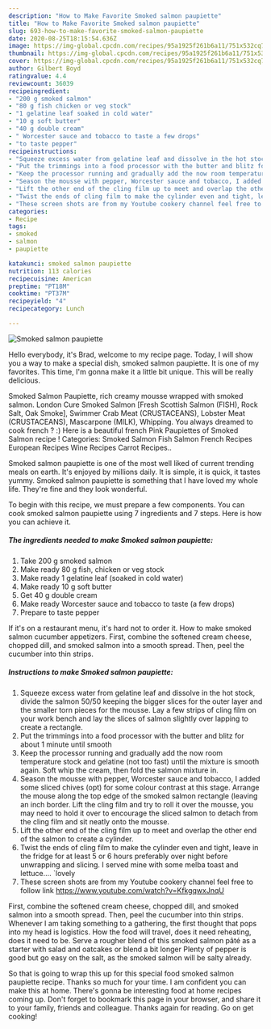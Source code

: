 ```yaml
---
description: "How to Make Favorite Smoked salmon paupiette"
title: "How to Make Favorite Smoked salmon paupiette"
slug: 693-how-to-make-favorite-smoked-salmon-paupiette
date: 2020-08-25T18:15:54.636Z
image: https://img-global.cpcdn.com/recipes/95a1925f261b6a11/751x532cq70/smoked-salmon-paupiette-recipe-main-photo.jpg
thumbnail: https://img-global.cpcdn.com/recipes/95a1925f261b6a11/751x532cq70/smoked-salmon-paupiette-recipe-main-photo.jpg
cover: https://img-global.cpcdn.com/recipes/95a1925f261b6a11/751x532cq70/smoked-salmon-paupiette-recipe-main-photo.jpg
author: Gilbert Boyd
ratingvalue: 4.4
reviewcount: 36039
recipeingredient:
- "200 g smoked salmon"
- "80 g fish chicken or veg stock"
- "1 gelatine leaf soaked in cold water"
- "10 g soft butter"
- "40 g double cream"
- " Worcester sauce and tobacco to taste a few drops"
- "to taste pepper"
recipeinstructions:
- "Squeeze excess water from gelatine leaf and dissolve in the hot stock, divide the salmon 50/50 keeping the bigger slices for the outer layer and the smaller torn pieces for the mousse. Lay a few strips of cling film on your work bench and lay the slices of salmon slightly over lapping to create a rectangle."
- "Put the trimmings into a food processor with the butter and blitz for about 1 minute until smooth"
- "Keep the processor running and gradually add the now room temperature stock and gelatine (not too fast) until the mixture is smooth again. Soft whip the cream, then fold the salmon mixture in."
- "Season the mousse with pepper, Worcester sauce and tobacco, I added some sliced chives (opt) for some colour contrast at this stage. Arrange the mouse along the top edge of the smoked salmon rectangle (leaving an inch border. Lift the cling film and try to roll it over the mousse, you may need to hold it over to encourage the sliced salmon to detach from the cling film and sit neatly onto the mousse."
- "Lift the other end of the cling film up to meet and overlap the other end of the salmon to create a cylinder."
- "Twist the ends of cling film to make the cylinder even and tight, leave in the fridge for at least 5 or 6 hours preferably over night before unwrapping and slicing. I served mine with some melba toast and lettuce.... `lovely"
- "These screen shots are from my Youtube cookery channel feel free to follow link https://www.youtube.com/watch?v=KfkgqwxJnqU"
categories:
- Recipe
tags:
- smoked
- salmon
- paupiette

katakunci: smoked salmon paupiette 
nutrition: 113 calories
recipecuisine: American
preptime: "PT18M"
cooktime: "PT37M"
recipeyield: "4"
recipecategory: Lunch

---
```



![Smoked salmon paupiette](https://img-global.cpcdn.com/recipes/95a1925f261b6a11/751x532cq70/smoked-salmon-paupiette-recipe-main-photo.jpg)

Hello everybody, it's Brad, welcome to my recipe page. Today, I will show you a way to make a special dish, smoked salmon paupiette. It is one of my favorites. This time, I'm gonna make it a little bit unique. This will be really delicious.

Smoked Salmon Paupiette, rich creamy mousse wrapped with smoked salmon. London Cure Smoked Salmon [Fresh Scottish Salmon (FISH), Rock Salt, Oak Smoke], Swimmer Crab Meat (CRUSTACEANS), Lobster Meat (CRUSTACEANS), Mascarpone (MILK), Whipping. You always dreamed to cook french ? :) Here is a beautiful french Pink Paupiettes of Smoked Salmon recipe ! Categories: Smoked Salmon Fish Salmon French Recipes European Recipes Wine Recipes Carrot Recipes..

Smoked salmon paupiette is one of the most well liked of current trending meals on earth. It's enjoyed by millions daily. It is simple, it is quick, it tastes yummy. Smoked salmon paupiette is something that I have loved my whole life. They're fine and they look wonderful.


To begin with this recipe, we must prepare a few components. You can cook smoked salmon paupiette using 7 ingredients and 7 steps. Here is how you can achieve it.

<!--inarticleads1-->

##### The ingredients needed to make Smoked salmon paupiette:

1. Take 200 g smoked salmon
1. Make ready 80 g fish, chicken or veg stock
1. Make ready 1 gelatine leaf (soaked in cold water)
1. Make ready 10 g soft butter
1. Get 40 g double cream
1. Make ready  Worcester sauce and tobacco to taste (a few drops)
1. Prepare to taste pepper


If it&#39;s on a restaurant menu, it&#39;s hard not to order it. How to make smoked salmon cucumber appetizers. First, combine the softened cream cheese, chopped dill, and smoked salmon into a smooth spread. Then, peel the cucumber into thin strips. 

<!--inarticleads2-->

##### Instructions to make Smoked salmon paupiette:

1. Squeeze excess water from gelatine leaf and dissolve in the hot stock, divide the salmon 50/50 keeping the bigger slices for the outer layer and the smaller torn pieces for the mousse. Lay a few strips of cling film on your work bench and lay the slices of salmon slightly over lapping to create a rectangle.
1. Put the trimmings into a food processor with the butter and blitz for about 1 minute until smooth
1. Keep the processor running and gradually add the now room temperature stock and gelatine (not too fast) until the mixture is smooth again. Soft whip the cream, then fold the salmon mixture in.
1. Season the mousse with pepper, Worcester sauce and tobacco, I added some sliced chives (opt) for some colour contrast at this stage. Arrange the mouse along the top edge of the smoked salmon rectangle (leaving an inch border. Lift the cling film and try to roll it over the mousse, you may need to hold it over to encourage the sliced salmon to detach from the cling film and sit neatly onto the mousse.
1. Lift the other end of the cling film up to meet and overlap the other end of the salmon to create a cylinder.
1. Twist the ends of cling film to make the cylinder even and tight, leave in the fridge for at least 5 or 6 hours preferably over night before unwrapping and slicing. I served mine with some melba toast and lettuce.... `lovely
1. These screen shots are from my Youtube cookery channel feel free to follow link https://www.youtube.com/watch?v=KfkgqwxJnqU


First, combine the softened cream cheese, chopped dill, and smoked salmon into a smooth spread. Then, peel the cucumber into thin strips. Whenever I am taking something to a gathering, the first thought that pops into my head is logistics. How the food will travel, does it need reheating, does it need to be. Serve a rougher blend of this smoked salmon pâté as a starter with salad and oatcakes or blend a bit longer Plenty of pepper is good but go easy on the salt, as the smoked salmon will be salty already. 

So that is going to wrap this up for this special food smoked salmon paupiette recipe. Thanks so much for your time. I am confident you can make this at home. There's gonna be interesting food at home recipes coming up. Don't forget to bookmark this page in your browser, and share it to your family, friends and colleague. Thanks again for reading. Go on get cooking!
